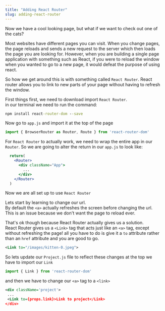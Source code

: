 ```yaml
---
title: "Adding React Router"
slug: adding-react-router
---
```


Now we have a cool looking page, but what if we want to check out one of the cats?

Most websites have different pages you can visit. When you change pages, the page reloads and sends a new request to the server which then loads the page you are looking for. However, when you are building a single page application with something such as React, if you were to reload the window when you wanted to go to a new page, it would defeat the purpose of using react.

So how we get around this is with something called `React Router`. React router allows you to link to new parts of your page without having to refresh the window.

First things first, we need to download import `React Router`.  
 in our terminal we need to run the command:
 ```cmd
npm install react-router-dom --save
 ```
 Now go to `app.js` and import it at the top of the page
 ```js
import { BrowserRouter as Router, Route } from 'react-router-dom'
 ```
 For `React Router` to actually work, we need to wrap the entire app in our `Router`. So we are going to alter the return in our `app.js` to look like:
```jsx
  return(
    <Router>
      <div className="App">
        ...
      </div>
    </Router>
  )
```
Now we are all set up to use `React Router`

Lets start by learning to change our url.  
 By default the `<a>` actually refreshes the screen before changing the url. This is an issue because we don't want the page to reload ever.
 
 That's ok though because React Router actually gives us a solution.  
 React Router gives us a `<Link>` tag that acts just like an `<a>` tag, except without refreshing the page! all you have to do is give it a `to` attribute rather than an `href` attribute and you are good to go.
  ```xml
 <Link to="/images/kitten-0.jpeg">
 ```

 So lets update our `Project.js` file to reflect these changes
 at the top we have to import our `Link`
 ```js
import { Link } from 'react-router-dom'
 ```

 and then we have to change our `<a>` tag to a `<link>`
 ```xml
 <div className='project'>
  ...
  <Link to={props.link}>Link to project</Link>
</div>
```
 

 
